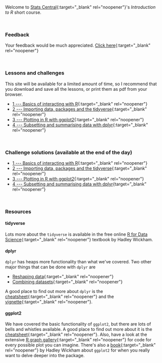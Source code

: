 Welcome to [Stats Central](https://www.analytical.unsw.edu.au/facilities/stats-central){:target="_blank" rel="noopener"}'s *Introduction to R* short course.

<br>

### Feedback

Your feedback would be much appreciated. [Click here](https://forms.gle/14SNJN3GMQsjoLmL7){:target="_blank" rel="noopener"}

<br>

### Lessons and challenges

This site will be available for a limited amount of time, so I recommend that you download and save all the lessons, or print them as pdf from your browser.

* [1 --- Basics of interacting with R](Lessons/basics.html){:target="_blank" rel="noopener"}
* [2 --- Importing data, packages and the tidyverse](Lessons/import_package_tidy.html){:target="_blank" rel="noopener"}
* [3 --- Plotting in R with ggplot2](Lessons/ggplot2Intro.html){:target="_blank" rel="noopener"} 
* [4 --- Subsetting and summarising data with dplyr](Lessons/dplyrIntro.html){:target="_blank" rel="noopener"} 

<br>

### Challenge solutions (available at the end of the day)


* [1 --- Basics of interacting with R](Lessons/basics_sol.html){:target="_blank" rel="noopener"}
* [2 --- Importing data, packages and the tidyverse](Lessons/import_package_tidy_sol.html){:target="_blank" rel="noopener"}
* [3 --- Plotting in R with ggplot2](Lessons/ggplot2Intro_sol.html){:target="_blank" rel="noopener"} 
* [4 --- Subsetting and summarising data with dplyr](Lessons/dplyrIntro_sol.html){target=”_blank” rel=”noopener”} 


<br>

### Resources

#### tidyverse

Lots more about the `tidyverse` is available in the free online [R for Data Science](https://r4ds.had.co.nz/){:target="_blank" rel="noopener"} textbook by Hadley Wickham.


#### dplyr

`dplyr` has heaps more functionality than what we've covered. Two other major things that can be done with `dplyr` are

- [Reshaping data](https://cengel.github.io/R-data-wrangling/tidyr.html){:target="_blank" rel="noopener"}
- [Combining datasets](https://rpubs.com/williamsurles/293454){:target="_blank" rel="noopener"}

A good place to find out more about `dplyr` is the [cheatsheet](https://rstudio.com/wp-content/uploads/2015/02/data-wrangling-cheatsheet.pdf){:target="_blank" rel="noopener"} and the [vignette](https://cran.r-project.org/web/packages/dplyr/vignettes/dplyr.html){:target="_blank" rel="noopener"}.

#### ggplot2

We have covered the basic functionality of `ggplot2`, but there are lots of bells and whistles available. A good place to find out more about it is the [cheatsheet](https://rstudio.com/wp-content/uploads/2016/11/ggplot2-cheatsheet-2.1.pdf){:target="_blank" rel="noopener"}. Also, have a look at the extensive [R graph gallery](https://www.r-graph-gallery.com/){:target="_blank" rel="noopener"} for code for every possible plot you can imagine. There's also a [book](https://ggplot2-book.org/index.html){:target="_blank" rel="noopener"} by Hadley Wickham about `ggplot2` for when you really want to delve deeper into the package.

